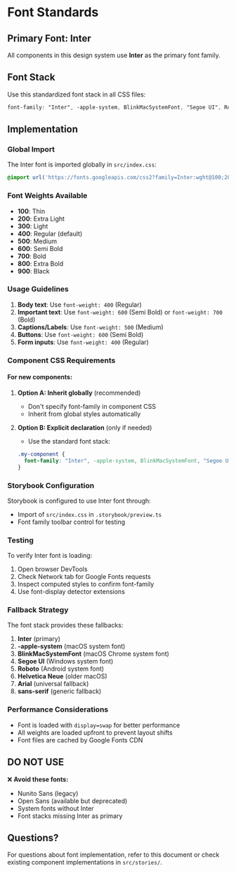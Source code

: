 # Font Standards

## Primary Font: Inter

All components in this design system use **Inter** as the primary font family.

## Font Stack

Use this standardized font stack in all CSS files:

```css
font-family: "Inter", -apple-system, BlinkMacSystemFont, "Segoe UI", Roboto, "Helvetica Neue", Arial, sans-serif;
```

## Implementation

### Global Import

The Inter font is imported globally in `src/index.css`:

```css
@import url('https://fonts.googleapis.com/css2?family=Inter:wght@100;200;300;400;500;600;700;800;900&display=swap');
```

### Font Weights Available

- **100**: Thin
- **200**: Extra Light  
- **300**: Light
- **400**: Regular (default)
- **500**: Medium
- **600**: Semi Bold
- **700**: Bold
- **800**: Extra Bold
- **900**: Black

### Usage Guidelines

1. **Body text**: Use `font-weight: 400` (Regular)
2. **Important text**: Use `font-weight: 600` (Semi Bold) or `font-weight: 700` (Bold)
3. **Captions/Labels**: Use `font-weight: 500` (Medium)
4. **Buttons**: Use `font-weight: 600` (Semi Bold)
5. **Form inputs**: Use `font-weight: 400` (Regular)

### Component CSS Requirements

#### For new components:

1. **Option A: Inherit globally** (recommended)
   - Don't specify font-family in component CSS
   - Inherit from global styles automatically

2. **Option B: Explicit declaration** (only if needed)
   - Use the standard font stack:
   ```css
   .my-component {
     font-family: "Inter", -apple-system, BlinkMacSystemFont, "Segoe UI", Roboto, "Helvetica Neue", Arial, sans-serif;
   }
   ```

### Storybook Configuration

Storybook is configured to use Inter font through:
- Import of `src/index.css` in `.storybook/preview.ts`
- Font family toolbar control for testing

### Testing

To verify Inter font is loading:
1. Open browser DevTools
2. Check Network tab for Google Fonts requests
3. Inspect computed styles to confirm font-family
4. Use font-display detector extensions

### Fallback Strategy

The font stack provides these fallbacks:
1. **Inter** (primary)
2. **-apple-system** (macOS system font)
3. **BlinkMacSystemFont** (macOS Chrome system font)
4. **Segoe UI** (Windows system font)
5. **Roboto** (Android system font)
6. **Helvetica Neue** (older macOS)
7. **Arial** (universal fallback)
8. **sans-serif** (generic fallback)

### Performance Considerations

- Font is loaded with `display=swap` for better performance
- All weights are loaded upfront to prevent layout shifts
- Font files are cached by Google Fonts CDN

## DO NOT USE

❌ **Avoid these fonts:**
- Nunito Sans (legacy)
- Open Sans (available but deprecated)
- System fonts without Inter
- Font stacks missing Inter as primary

## Questions?

For questions about font implementation, refer to this document or check existing component implementations in `src/stories/`.

